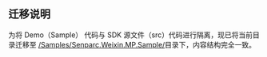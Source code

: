 ## 迁移说明

为将 Demo（Sample） 代码与 SDK 源文件（src）代码进行隔离，现已将当前目录迁移至 [/Samples/Senparc.Weixin.MP.Sample/](../../Samples/Senparc.Weixin.MP.Sample/)目录下，内容结构完全一致。